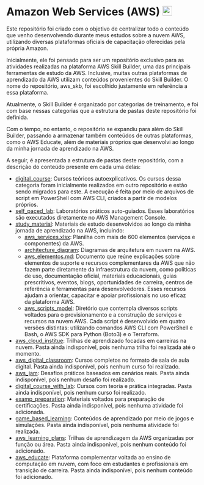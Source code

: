 # Amazon Web Services (AWS)   <img src="https://cdn.jsdelivr.net/gh/devicons/devicon@latest/icons/amazonwebservices/amazonwebservices-original-wordmark.svg" alt="aws" width="auto" height="25">

Este repositório foi criado com o objetivo de centralizar todo o conteúdo que venho desenvolvendo durante meus estudos sobre a nuvem AWS, utilizando diversas plataformas oficiais de capacitação oferecidas pela própria Amazon.

Inicialmente, ele foi pensado para ser um repositório exclusivo para as atividades realizadas na plataforma AWS Skill Builder, uma das principais ferramentas de estudo da AWS. Inclusive, muitas outras plataformas de aprendizado da AWS utilizam conteúdos provenientes do Skill Builder. O nome do repositório, aws_skb, foi escolhido justamente em referência a essa plataforma.

Atualmente, o Skill Builder é organizado por categorias de treinamento, e foi com base nessas categorias que a estrutura de pastas deste repositório foi definida.

Com o tempo, no entanto, o repositório se expandiu para além do Skill Builder, passando a armazenar também conteúdos de outras plataformas, como o AWS Educate, além de materiais próprios que desenvolvi ao longo da minha jornada de aprendizado na AWS.

A seguir, é apresentada a estrutura de pastas deste repositório, com a descrição do conteúdo presente em cada uma delas:
- [digital_course](./digital_course): Cursos teóricos autoexplicativos. Os cursos dessa categoria foram inicialmente realizados em outro repositório e estão sendo migrados para este. A execução é feita por meio de arquivos de script em PowerShell com AWS CLI, criados a partir de modelos próprios.  
- [self_paced_lab](./self_paced_lab): Laboratórios práticos auto-guiados. Esses laboratórios são executados diretamente no AWS Management Console.  
- [study_material](./study_material): Materiais de estudo desenvolvidos ao longo da minha jornada de aprendizado na AWS, incluindo:  
  - [aws_services.xlsx](./study_material/aws_services.xlsx): Planilha com mais de 600 elementos (serviços e componentes) da AWS.  
  - [architecture_diagram](./study_material/architecture_diagram/): Diagramas de arquitetura em nuvem na AWS.  
  - [aws_elementos.md](./study_material/aws_elementos.md): Documento que reúne explicações sobre elementos de suporte e recursos complementares da AWS que não fazem parte diretamente da infraestrutura da nuvem, como políticas de uso, documentação oficial, materiais educacionais, guias prescritivos, eventos, blogs, oportunidades de carreira, centros de referência e ferramentas para desenvolvedores. Esses recursos ajudam a orientar, capacitar e apoiar profissionais no uso eficaz da plataforma AWS.
  - [aws_scripts_model](./study_material/aws_scripts_model/): Diretório que contempla diversos scripts voltados para o provisionamento e a construção de serviços e recursos na nuvem AWS. Cada script é desenvolvido em quatro versões distintas: utilizando comandos AWS CLI com PowerShell e Bash, o AWS SDK para Python (Boto3) e o Terraform.
- [aws_cloud_institue](./aws_cloud_institue): Trilhas de aprendizado focadas em carreiras na nuvem. Pasta ainda indisponível, pois nenhuma trilha foi realizada até o momento.  
- [aws_digital_classroom](./aws_digital_classroom): Cursos completos no formato de sala de aula digital. Pasta ainda indisponível, pois nenhum curso foi realizado.  
- [aws_jam](./aws_jam): Desafios práticos baseados em cenários reais. Pasta ainda indisponível, pois nenhum desafio foi realizado.  
- [digital_course_with_lab](./digital_course_with_lab): Cursos com teoria e prática integradas. Pasta ainda indisponível, pois nenhum curso foi realizado.  
- [examp_preparation](./examp_preparation): Materiais voltados para preparação de certificações. Pasta ainda indisponível, pois nenhuma atividade foi adicionada.  
- [game_based_learning](./game_based_learning): Conteúdos de aprendizado por meio de jogos e simulações. Pasta ainda indisponível, pois nenhuma atividade foi realizada.  
- [aws_learning_plans](./aws_learning_plans): Trilhas de aprendizagem da AWS organizadas por função ou área. Pasta ainda indisponível, pois nenhum conteúdo foi adicionado.
- [aws_educate](./aws_educate): Plataforma complementar voltada ao ensino de computação em nuvem, com foco em estudantes e profissionais em transição de carreira. Pasta ainda indisponível, pois nenhum conteúdo foi adicionado.  
